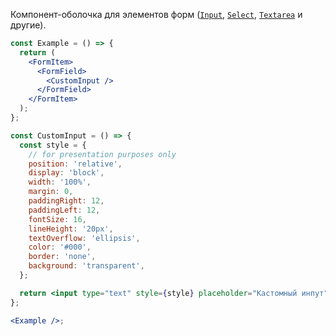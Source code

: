 Компонент-оболочка для элементов форм ([`Input`](#/Input), [`Select`](#/Select), [`Textarea`](#/Textarea) и другие).

```jsx
const Example = () => {
  return (
    <FormItem>
      <FormField>
        <CustomInput />
      </FormField>
    </FormItem>
  );
};

const CustomInput = () => {
  const style = {
    // for presentation purposes only
    position: 'relative',
    display: 'block',
    width: '100%',
    margin: 0,
    paddingRight: 12,
    paddingLeft: 12,
    fontSize: 16,
    lineHeight: '20px',
    textOverflow: 'ellipsis',
    color: '#000',
    border: 'none',
    background: 'transparent',
  };

  return <input type="text" style={style} placeholder="Кастомный инпут" />;
};

<Example />;
```
